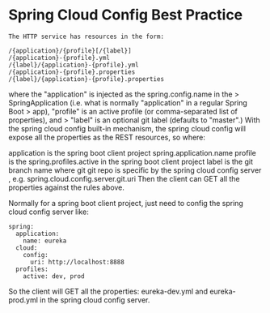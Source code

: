 # Spring Cloud Config Best Practice

```
The HTTP service has resources in the form:

/{application}/{profile}[/{label}]
/{application}-{profile}.yml
/{label}/{application}-{profile}.yml
/{application}-{profile}.properties
/{label}/{application}-{profile}.properties
```
where the "application" is injected as the spring.config.name in the > SpringApplication (i.e. what is normally "application" in a regular Spring Boot > app), "profile" is an active profile (or comma-separated list of properties), and > "label" is an optional git label (defaults to "master".)
With the spring cloud config built-in mechanism, the spring cloud config will expose all the properties as the REST resources, so where:

application is the spring boot client project spring.application.name
profile is the spring.profiles.active in the spring boot client project
label is the git branch name where git git repo is specific by the spring cloud config server , e.g. spring.cloud.config.server.git.uri
Then the client can GET all the properties against the rules above.

Normally for a spring boot client project, just need to config the spring cloud config server like:

```
spring:
  application:
    name: eureka
  cloud:
    config: 
      uri: http://localhost:8888
  profiles:
    active: dev, prod
```

So the client will GET all the properties: eureka-dev.yml and eureka-prod.yml in the spring cloud config server.

